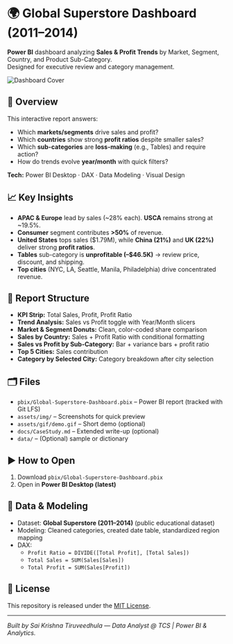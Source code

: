 # 🌍 Global Superstore Dashboard (2011–2014)

**Power BI** dashboard analyzing **Sales & Profit Trends** by Market, Segment, Country, and Product Sub-Category.  
Designed for executive review and category management.

![Dashboard Cover](assets/img/cover.png)

## 🔎 Overview
This interactive report answers:
- Which **markets/segments** drive sales and profit?
- Which **countries** show strong **profit ratios** despite smaller sales?
- Which **sub-categories** are **loss-making** (e.g., Tables) and require action?
- How do trends evolve **year/month** with quick filters?

**Tech:** Power BI Desktop · DAX · Data Modeling · Visual Design

## 📈 Key Insights
- **APAC & Europe** lead by sales (~28% each). **USCA** remains strong at ~19.5%.
- **Consumer** segment contributes **>50%** of revenue.
- **United States** tops sales ($1.79M), while **China (21%)** and **UK (22%)** deliver strong **profit ratios**.
- **Tables** sub-category is **unprofitable (–$46.5K)** → review price, discount, and shipping.
- **Top cities** (NYC, LA, Seattle, Manila, Philadelphia) drive concentrated revenue.

## 🧭 Report Structure
- **KPI Strip:** Total Sales, Profit, Profit Ratio
- **Trend Analysis:** Sales vs Profit toggle with Year/Month slicers
- **Market & Segment Donuts:** Clean, color-coded share comparison
- **Sales by Country:** Sales + Profit Ratio with conditional formatting
- **Sales vs Profit by Sub-Category:** Bar + variance bars + profit ratio
- **Top 5 Cities:** Sales contribution
- **Category by Selected City:** Category breakdown after city selection

## 🗂 Files
- `pbix/Global-Superstore-Dashboard.pbix` – Power BI report (tracked with Git LFS)
- `assets/img/` – Screenshots for quick preview
- `assets/gif/demo.gif` – Short demo (optional)
- `docs/CaseStudy.md` – Extended write-up (optional)
- `data/` – (Optional) sample or dictionary

## ▶️ How to Open
1. Download `pbix/Global-Superstore-Dashboard.pbix`
2. Open in **Power BI Desktop (latest)**

## 🧱 Data & Modeling
- Dataset: **Global Superstore (2011–2014)** (public educational dataset)
- Modeling: Cleaned categories, created date table, standardized region mapping
- DAX:
  - `Profit Ratio = DIVIDE([Total Profit], [Total Sales])`
  - `Total Sales = SUM(Sales[Sales])`
  - `Total Profit = SUM(Sales[Profit])`

## 📜 License
This repository is released under the [MIT License](LICENSE).

---

*Built by Sai Krishna Tiruveedhula — Data Analyst @ TCS | Power BI & Analytics.*
